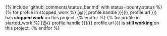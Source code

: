 {% include 'github_comments/status_bar.md' with status=bounty.status %}
{% for profile in stopped_work %} 
[@{{ profile.handle }}]({{ profile.url }}) has __stopped work__ on this project.
{% endfor %}
{% for profile in started_work %} 
[@{{ profile.handle }}]({{ profile.url }}) is __still working__ on this project.
{% endfor %}
